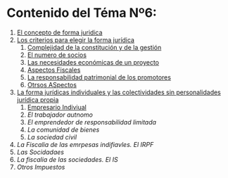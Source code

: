 # Contenido del Téma Nº6:

1. [El concepto de forma juridica](El%20concepto%20de%20forma%20juridica.md)
1. [Los criterios para elegir la forma jurídica](Los%20criterios%20para%20elegir%20la%20forma%20jur%C3%ADdica.md)
   1. [Complejidad de la constitución y de la gestión](Complejidad%20de%20la%20constituci%C3%B3n%20y%20de%20la%20gesti%C3%B3n.md)
   1. [El numero de socios](El%20numero%20de%20socios.md)
   1. [Las necesidades económicas de un proyecto](Las%20necesidades%20econ%C3%B3micas%20de%20un%20proyecto.md)
   1. [Aspectos Fiscales](Aspectos%20Fiscales.md)
   1. [La responsabilidad patrimonial de los promotores](La%20responsabilidad%20patrimonial%20de%20los%20promotores.md)
   1. [Otrsos ASpectos](Otrsos%20ASpectos.md)
1. [La forma jurídicas individuales y las colectividades sin personalidades jurídica propia](La%20forma%20jur%C3%ADdicas%20individuales%20y%20las%20colectividades%20sin%20personalidades%20jur%C3%ADdica%20propia.md)
   1. [Empresario Indiviual](Empresario%20Indiviual.md)
   1. *El trabajador autnomo*
   1. *El emprendedor de responsabilidad limitada*
   1. *La comunidad de bienes*
   1. *La sociedad civil*
1. *La Fiscalia de las emrpesas indifiavles. El IRPF*
1. *Las Socidadaes*
1. *La fiscalia de las sociedades. El IS*
1. *Otros Impuestos*
